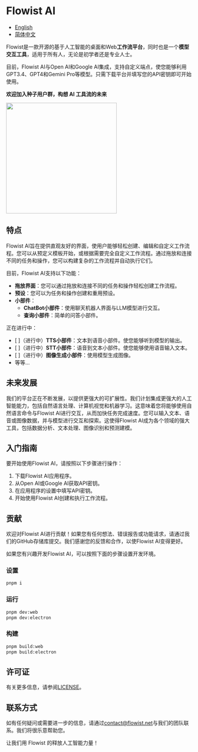 # Flowist AI

- [English](README.md)
- [简体中文](README.zh-CN.md)

Flowist是一款开源的基于人工智能的桌面和Web**工作流平台**，同时也是一个**模型交互工具**，适用于所有人，无论是初学者还是专业人士。

目前，Flowist AI与Open AI和Google AI集成，支持自定义端点，使您能够利用GPT3.4、GPT4和Gemini Pro等模型。只需下载平台并填写您的API密钥即可开始使用。

**欢迎加入种子用户群，构想 AI 工具流的未来**

<img src="https://github.com/FlowistAI/flowist/assets/50045289/e9390fc3-a8b4-4bac-9b19-984d8ec621c7" width="300" />

## 特点

Flowist AI旨在提供直观友好的界面，使用户能够轻松创建、编辑和自定义工作流程。您可以从预定义模板开始，或根据需要完全自定义工作流程。通过拖放和连接不同的任务和操作，您可以构建复杂的工作流程并自动执行它们。

目前，Flowist AI支持以下功能：

- **拖放界面**：您可以通过拖放和连接不同的任务和操作轻松创建工作流程。
- **预设**：您可以为任务和操作创建和重用预设。
- **小部件**：
  - **ChatBot小部件**：使用聊天机器人界面与LLM模型进行交互。
  - **查询小部件**：简单的问答小部件。

正在进行中：

- [ ]（进行中）**TTS小部件**：文本到语音小部件。使您能够听到模型的输出。
- [ ]（进行中）**STT小部件**：语音到文本小部件。使您能够使用语音输入文本。
- [ ]（进行中）**图像生成小部件**：使用模型生成图像。
- 等等...

## 未来发展

我们的平台正在不断发展，以提供更强大的可扩展性。我们计划集成更强大的人工智能能力，包括自然语言处理、计算机视觉和机器学习。这意味着您将能够使用自然语言命令与Flowist AI进行交互，从而加快任务完成速度。您可以输入文本、语音或图像数据，并与模型进行交互和探索。这使得Flowist AI成为各个领域的强大工具，包括数据分析、文本处理、图像识别和预测建模。

## 入门指南

要开始使用Flowist AI，请按照以下步骤进行操作：

1. 下载Flowist AI应用程序。
2. 从Open AI或Google AI获取API密钥。
3. 在应用程序的设置中填写API密钥。
4. 开始使用Flowist AI创建和执行工作流程。

## 贡献

欢迎对Flowist AI进行贡献！如果您有任何想法、错误报告或功能请求，请通过我们的GitHub存储库提交。我们感谢您的反馈和合作，以使Flowist AI变得更好。

如果您有兴趣开发Flowist AI，可以按照下面的步骤设置开发环境。

### 设置

```bash
pnpm i
```

### 运行

```bash
pnpm dev:web
pnpm dev:electron
```

### 构建

```bash
pnpm build:web
pnpm build:electron
```

## 许可证

有关更多信息，请参阅[LICENSE](LICENSE)。

## 联系方式

如有任何疑问或需要进一步的信息，请通过[contact@flowist.net](mailto:contact@flowist.net)与我们的团队联系。我们将很乐意帮助您。

让我们用 Flowist 的释放人工智能力量！

